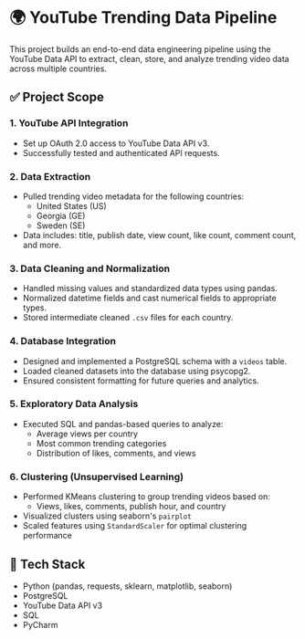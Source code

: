 # 🌍 YouTube Trending Data Pipeline

This project builds an end-to-end data engineering pipeline using the YouTube Data API to extract, clean, store, and analyze trending video data across multiple countries.

## ✅ Project Scope

### 1. YouTube API Integration
- Set up OAuth 2.0 access to YouTube Data API v3.
- Successfully tested and authenticated API requests.

### 2. Data Extraction
- Pulled trending video metadata for the following countries:
  - United States (US)
  - Georgia (GE)
  - Sweden (SE)
- Data includes: title, publish date, view count, like count, comment count, and more.

### 3. Data Cleaning and Normalization
- Handled missing values and standardized data types using pandas.
- Normalized datetime fields and cast numerical fields to appropriate types.
- Stored intermediate cleaned `.csv` files for each country.

### 4. Database Integration
- Designed and implemented a PostgreSQL schema with a `videos` table.
- Loaded cleaned datasets into the database using psycopg2.
- Ensured consistent formatting for future queries and analytics.

### 5. Exploratory Data Analysis
- Executed SQL and pandas-based queries to analyze:
  - Average views per country
  - Most common trending categories
  - Distribution of likes, comments, and views

### 6. Clustering (Unsupervised Learning)
- Performed KMeans clustering to group trending videos based on:
  - Views, likes, comments, publish hour, and country
- Visualized clusters using seaborn's `pairplot`
- Scaled features using `StandardScaler` for optimal clustering performance

## 🧰 Tech Stack

- Python (pandas, requests, sklearn, matplotlib, seaborn)
- PostgreSQL
- YouTube Data API v3
- SQL
- PyCharm

